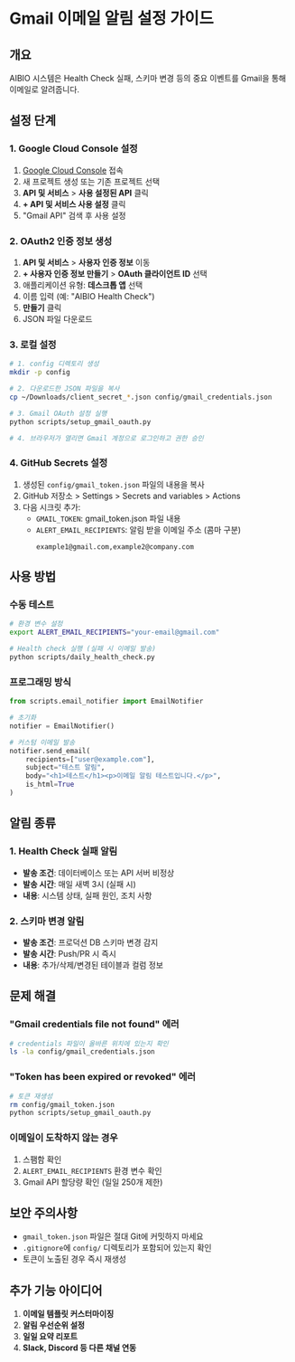 # Gmail 이메일 알림 설정 가이드

## 개요
AIBIO 시스템은 Health Check 실패, 스키마 변경 등의 중요 이벤트를 Gmail을 통해 이메일로 알려줍니다.

## 설정 단계

### 1. Google Cloud Console 설정

1. [Google Cloud Console](https://console.cloud.google.com/) 접속
2. 새 프로젝트 생성 또는 기존 프로젝트 선택
3. **API 및 서비스** > **사용 설정된 API** 클릭
4. **+ API 및 서비스 사용 설정** 클릭
5. "Gmail API" 검색 후 사용 설정

### 2. OAuth2 인증 정보 생성

1. **API 및 서비스** > **사용자 인증 정보** 이동
2. **+ 사용자 인증 정보 만들기** > **OAuth 클라이언트 ID** 선택
3. 애플리케이션 유형: **데스크톱 앱** 선택
4. 이름 입력 (예: "AIBIO Health Check")
5. **만들기** 클릭
6. JSON 파일 다운로드

### 3. 로컬 설정

```bash
# 1. config 디렉토리 생성
mkdir -p config

# 2. 다운로드한 JSON 파일을 복사
cp ~/Downloads/client_secret_*.json config/gmail_credentials.json

# 3. Gmail OAuth 설정 실행
python scripts/setup_gmail_oauth.py

# 4. 브라우저가 열리면 Gmail 계정으로 로그인하고 권한 승인
```

### 4. GitHub Secrets 설정

1. 생성된 `config/gmail_token.json` 파일의 내용을 복사
2. GitHub 저장소 > Settings > Secrets and variables > Actions
3. 다음 시크릿 추가:
   - `GMAIL_TOKEN`: gmail_token.json 파일 내용
   - `ALERT_EMAIL_RECIPIENTS`: 알림 받을 이메일 주소 (콤마 구분)
     ```
     example1@gmail.com,example2@company.com
     ```

## 사용 방법

### 수동 테스트
```bash
# 환경 변수 설정
export ALERT_EMAIL_RECIPIENTS="your-email@gmail.com"

# Health check 실행 (실패 시 이메일 발송)
python scripts/daily_health_check.py
```

### 프로그래밍 방식
```python
from scripts.email_notifier import EmailNotifier

# 초기화
notifier = EmailNotifier()

# 커스텀 이메일 발송
notifier.send_email(
    recipients=["user@example.com"],
    subject="테스트 알림",
    body="<h1>테스트</h1><p>이메일 알림 테스트입니다.</p>",
    is_html=True
)
```

## 알림 종류

### 1. Health Check 실패 알림
- **발송 조건**: 데이터베이스 또는 API 서버 비정상
- **발송 시간**: 매일 새벽 3시 (실패 시)
- **내용**: 시스템 상태, 실패 원인, 조치 사항

### 2. 스키마 변경 알림
- **발송 조건**: 프로덕션 DB 스키마 변경 감지
- **발송 시간**: Push/PR 시 즉시
- **내용**: 추가/삭제/변경된 테이블과 컬럼 정보

## 문제 해결

### "Gmail credentials file not found" 에러
```bash
# credentials 파일이 올바른 위치에 있는지 확인
ls -la config/gmail_credentials.json
```

### "Token has been expired or revoked" 에러
```bash
# 토큰 재생성
rm config/gmail_token.json
python scripts/setup_gmail_oauth.py
```

### 이메일이 도착하지 않는 경우
1. 스팸함 확인
2. `ALERT_EMAIL_RECIPIENTS` 환경 변수 확인
3. Gmail API 할당량 확인 (일일 250개 제한)

## 보안 주의사항

- `gmail_token.json` 파일은 절대 Git에 커밋하지 마세요
- `.gitignore`에 `config/` 디렉토리가 포함되어 있는지 확인
- 토큰이 노출된 경우 즉시 재생성

## 추가 기능 아이디어

1. **이메일 템플릿 커스터마이징**
2. **알림 우선순위 설정**
3. **일일 요약 리포트**
4. **Slack, Discord 등 다른 채널 연동**